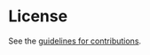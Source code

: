 # License

See the
[guidelines for contributions](https://github.com/SpencerDawkins/sdp-roq/blob/main/CONTRIBUTING.md).
